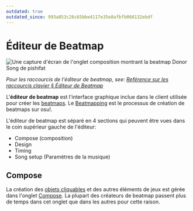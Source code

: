```yaml
---
outdated: true
outdated_since: 993a853c26c65bbe4117e35e8afbfb066132ebdf
---
```


# Éditeur de Beatmap

<!-- TODO: needs to be revisited when the articles under Beatmap editor no longer match what's written here -->

![Une capture d'écran de l'onglet composition montrant la beatmap Donor Song de pishifat](img/compose.jpg)

*Pour les raccourcis de l'éditeur de beatmap, see: [Reférence sur les raccourcis clavier § Éditeur de Beatmap](/wiki/Shortcut_key_reference#beatmap-editor)*

L'**éditeur de beatmap** est l'interface graphique inclue dans le client utilisée pour créer les [beatmaps](/wiki/Beatmap). Le [Beatmapping](/wiki/Beatmapping) est le processus de création de beatmaps sur osu!.

L'éditeur de beatmap est séparé en 4 sections qui peuvent être vues dans le coin supérieur gauche de l'éditeur:

- Compose (composition)
- Design
- Timing
- Song setup (Paramètres de la musique)

## Compose

La création des [objets cliquables](/wiki/Hit_Objects) et des autres éléments de jeux est gérée dans l'onglet [Compose](/wiki/Beatmap_Editor/Compose). La plupart des créateurs de beatmap passent plus de temps dans cet onglet que dans les autres pour cette raison.
